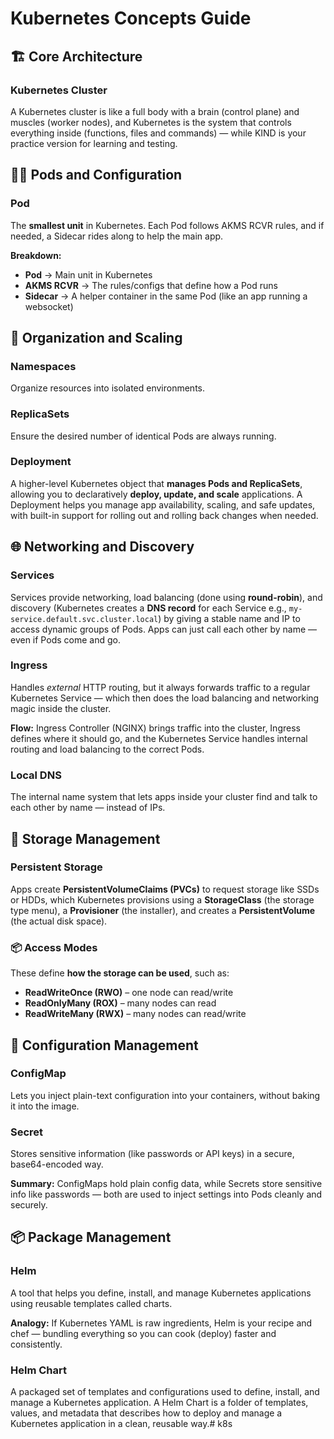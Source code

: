 # Kubernetes Concepts Guide

## 🏗️ Core Architecture

### Kubernetes Cluster
A Kubernetes cluster is like a full body with a brain (control plane) and muscles (worker nodes), and Kubernetes is the system that controls everything inside (functions, files and commands) — while KIND is your practice version for learning and testing.

## 🏃‍♂️ Pods and Configuration

### Pod
The **smallest unit** in Kubernetes. Each Pod follows AKMS RCVR rules, and if needed, a Sidecar rides along to help the main app.

**Breakdown:**
- **Pod** → Main unit in Kubernetes
- **AKMS RCVR** → The rules/configs that define how a Pod runs
- **Sidecar** → A helper container in the same Pod (like an app running a websocket)

## 🎯 Organization and Scaling

### Namespaces
Organize resources into isolated environments.

### ReplicaSets
Ensure the desired number of identical Pods are always running.

### Deployment
A higher-level Kubernetes object that **manages Pods and ReplicaSets**, allowing you to declaratively **deploy, update, and scale** applications. A Deployment helps you manage app availability, scaling, and safe updates, with built-in support for rolling out and rolling back changes when needed.

## 🌐 Networking and Discovery

### Services
Services provide networking, load balancing (done using **round-robin**), and discovery (Kubernetes creates a **DNS record** for each Service e.g., `my-service.default.svc.cluster.local`) by giving a stable name and IP to access dynamic groups of Pods. Apps can just call each other by name — even if Pods come and go.

### Ingress
Handles *external* HTTP routing, but it always forwards traffic to a regular Kubernetes Service — which then does the load balancing and networking magic inside the cluster.

**Flow:** Ingress Controller (NGINX) brings traffic into the cluster, Ingress defines where it should go, and the Kubernetes Service handles internal routing and load balancing to the correct Pods.

### Local DNS
The internal name system that lets apps inside your cluster find and talk to each other by name — instead of IPs.

## 💾 Storage Management

### Persistent Storage
Apps create **PersistentVolumeClaims (PVCs)** to request storage like SSDs or HDDs, which Kubernetes provisions using a **StorageClass** (the storage type menu), a **Provisioner** (the installer), and creates a **PersistentVolume** (the actual disk space).

### 📦 Access Modes
These define **how the storage can be used**, such as:
- **ReadWriteOnce (RWO)** – one node can read/write
- **ReadOnlyMany (ROX)** – many nodes can read
- **ReadWriteMany (RWX)** – many nodes can read/write

## 🔧 Configuration Management

### ConfigMap
Lets you inject plain-text configuration into your containers, without baking it into the image.

### Secret
Stores sensitive information (like passwords or API keys) in a secure, base64-encoded way.

**Summary:** ConfigMaps hold plain config data, while Secrets store sensitive info like passwords — both are used to inject settings into Pods cleanly and securely.

## 📦 Package Management

### Helm
A tool that helps you define, install, and manage Kubernetes applications using reusable templates called charts.

**Analogy:** If Kubernetes YAML is raw ingredients, Helm is your recipe and chef — bundling everything so you can cook (deploy) faster and consistently.

### Helm Chart
A packaged set of templates and configurations used to define, install, and manage a Kubernetes application. A Helm Chart is a folder of templates, values, and metadata that describes how to deploy and manage a Kubernetes application in a clean, reusable way.# k8s
